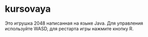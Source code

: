 # kursovaya
Это игрушка 2048 написанная на языке Java. Для управления используйте WASD, для рестарта игры нажмите кнопку R.

